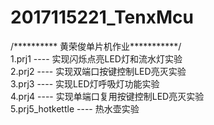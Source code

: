 # 2017115221_TenxMcu       
/********** 黄荣俊单片机作业***********/  
1.prj1  ----  实现闪烁点亮LED灯和流水灯实验  
2.prj2  ----  实现双端口按键控制LED亮灭实验  
3.prj3  ----  实现LED灯呼吸灯功能实验  
4.prj4  ----  实现单端口复用按键控制LED亮灭实验  
5.prj5_hotkettle  ----   热水壶实验  



